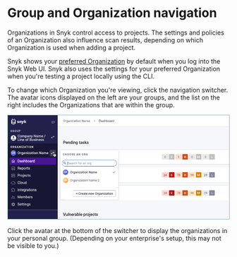 # Group and Organization navigation

Organizations in Snyk control access to projects. The settings and policies of an Organization also influence scan results, depending on which Organization is used when adding a project.

Snyk shows your [preferred Organization](https://docs.snyk.io/features/user-and-group-management/managing-groups-and-organizations/manage-snyk-organizations#setting-your-preferred-organization) by default when you log into the Snyk Web UI. Snyk also uses the settings for your preferred Organization when you're testing a project locally using the CLI.

To change which Organization you're viewing, click the navigation switcher. The avatar icons displayed on the left are your groups, and the list on the right includes the Organizations that are within the group.

![](<../../../.gitbook/assets/snyk-org-switcher (1).png>)

Click the avatar at the bottom of the switcher to display the organizations in your personal group. (Depending on your enterprise's setup, this may not be visible to you.)
